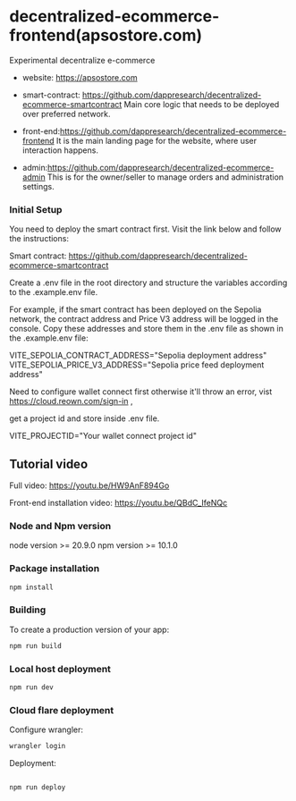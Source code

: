 # decentralized-ecommerce-frontend(apsostore.com)

Experimental decentralize e-commerce
* website: https://apsostore.com

* smart-contract: https://github.com/dappresearch/decentralized-ecommerce-smartcontract
  Main core logic that needs to be deployed over preferred network.

* front-end:https://github.com/dappresearch/decentralized-ecommerce-frontend
  It is the main landing page for the website, where user interaction happens.

* admin:https://github.com/dappresearch/decentralized-ecommerce-admin
  This is for the owner/seller to manage orders and administration settings.

### Initial Setup
You need to deploy the smart contract first. Visit the link below and follow the instructions:

Smart contract: https://github.com/dappresearch/decentralized-ecommerce-smartcontract

Create a .env file in the root directory and structure the variables according to the .example.env file.

For example, if the smart contract has been deployed on the Sepolia network, the contract address and Price V3 address will be logged in the console. Copy these addresses and store them in the .env file as shown in the .example.env file:

VITE_SEPOLIA_CONTRACT_ADDRESS="Sepolia deployment address"
VITE_SEPOLIA_PRICE_V3_ADDRESS="Sepolia price feed deployment address"

Need to configure wallet connect first otherwise it'll throw an error, vist https://cloud.reown.com/sign-in , 

get a project id and store inside .env file.

VITE_PROJECTID="Your wallet connect project id"


## Tutorial video

Full video: https://youtu.be/HW9AnF894Go

Front-end installation video: https://youtu.be/QBdC_IfeNQc

### Node and Npm version

node version >= 20.9.0
npm version >= 10.1.0

### Package installation

```bash
npm install

```

### Building

To create a production version of your app:

```bash
npm run build
```

### Local host deployment

```bash
npm run dev

```

### Cloud flare deployment

Configure wrangler:

```bash
wrangler login

```

Deployment:

```bash

npm run deploy
```



